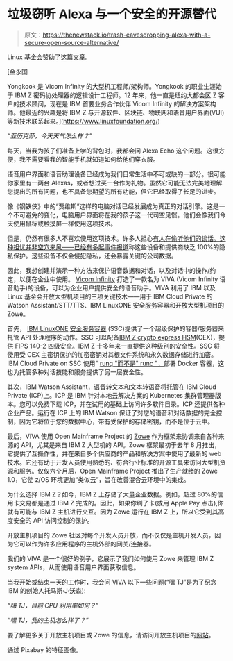 # 垃圾窃听 Alexa 与一个安全的开源替代

> 原文：<https://thenewstack.io/trash-eavesdropping-alexa-with-a-secure-open-source-alternative/>

Linux 基金会赞助了这篇文章。

 [金永国

Yongkook 是 Vicom Infinity 的大型机工程师/架构师。Yongkook 的职业生涯始于 IBM Z 密码协处理器的逻辑设计工程师。12 年来，他一直是纽约大都会区 Z 客户的技术顾问，现在是 IBM 首要业务合作伙伴 Vicom Infinity 的解决方案架构师。他最近的兴趣是将 IBM Z 与开源软件、区块链、物联网和语音用户界面(VUI)等新技术联系起来。](https://www.linuxfoundation.org/) 

*“亚历克莎，今天天气怎么样？”*

每天，当我为孩子们准备上学的背包时，我都会问 Alexa Echo 这个问题。这很方便，我不需要看我的智能手机就知道如何给他们穿衣服。

语音用户界面和语音助理设备已经成为我们日常生活中不可或缺的一部分。很可能你家里有一两台 Alexas，或者想过买一台作为礼物。虽然它可能无法完美地理解您提出的所有问题，也不具备您期望的所有功能，但它已经取得了长足的进步。

像《钢铁侠》中的“贾维斯”这样的电脑对话已经发展成为真正的对话引擎。这是一个不可避免的变化，电脑用户界面将在我的孩子这一代司空见惯。他们会像我们今天使用鼠标或触摸屏一样使用这项技术。

但是，仍然有很多人不喜欢使用这项技术。许多人担心[有人在偷听他们的谈话。这种担忧并非空穴来风——已经有多起](https://www.bloomberg.com/news/articles/2019-04-10/is-anyone-listening-to-you-on-alexa-a-global-team-reviews-audio)[事件报道](https://www.bloomberg.com/news/articles/2019-04-24/amazon-s-alexa-reviewers-can-access-customers-home-addresses)称这些设备和提供商缺乏 100%的隐私保护。这些设备不仅会侵犯隐私，还会暴露关键的公司数据。

因此，我想创建并演示一种方法来保护语音数据和对话，以及对话中的操作/约定，以便在企业中使用。 [Vicom Infinity](http://www.vicominfinity.com/) 打造了一款名为 VIVA (Vicom Infinity 语音助手)的设备，可以为企业用户提供安全的语音助手。VIVA 利用了 IBM 以及 Linux 基金会开放大型机项目的三项关键技术——用于 IBM Cloud Private 的 Watson Assistant/STT/TTS、IBM LinuxONE 安全服务容器和开放大型机项目的 Zowe。

首先， [IBM LinuxONE](https://www.ibm.com/it-infrastructure/linuxone) [安全服务容器](https://www.ibm.com/us-en/marketplace/secure-service-container) (SSC)提供了一个超级保护的容器/服务器来托管 API 处理程序的动作。SSC 可以配备[IBM Z crypto express HSM](https://en.wikipedia.org/wiki/IBM_4768)(CEX)，提供 FIPS 140-2 四级安全。IBM Z 十多年来一直提供这种级别的安全性。SSC 将使用受 CEX 主密钥保护的加密密钥对其根文件系统和永久数据存储进行加密。IBM Cloud Private on SSC 使用" [runq "而不是" runc "，](https://github.com/gotoz/runq)部署 Docker 容器，这也为托管多种对话技能和服务提供了另一层安全性。

其次，IBM Watson Assistant，语音转文本和文本转语音将托管在 IBM Cloud Private (ICP)上。ICP 是 IBM 针对本地云解决方案的 Kubernetes 集群管理器版本。您可以免费下载 ICP，并在试用的基础上访问许多软件目录。ICP 还提供各种企业产品。运行在 ICP 上的 IBM Watson 保证了对您的语音和对话数据的完全控制，因为它将位于您的数据中心，带有受保护的存储密钥，而不是位于云中。

最后，VIVA 使用 Open Mainframe Project 的 [Zowe](http://www.zowe.org) 作为框架来协调来自各种来源的 API，尤其是来自 IBM Z 大型机的 API。Zowe 框架最初于去年 8 月推出，它提供了互操作性，并在来自多个供应商的产品和解决方案中使用了最新的 web 技术。它还有助于开发人员使用熟悉的、符合行业标准的开源工具来访问大型机资源和服务。仅仅六个月后，Open Mainframe Project 推出了生产就绪的 Zowe 1.0，它使 z/OS 环境更加“类似云”，旨在改善混合云环境中的集成。

为什么选择 IBM Z？如今，IBM Z 上存储了大量企业数据。例如，超过 80%的信用卡交易都是通过 IBM Z 完成的。因此，如果你刷了卡(或用 Apple Pay 点击),你就有可能与 IBM Z 主机进行交互。因为 Zowe 运行在 IBM Z 上，所以它受到其高度安全的 API 访问控制的保护。

开放主机项目的 Zowe 社区对每个开发人员开放，而不仅仅是主机开发人员，因为它可以作为许多应用程序的主机外部的网关/连接器。

我们的 VIVA 是一个很好的例子，它展示了我们如何使用 Zowe 来管理 IBM Z system APIs，从而使用语音用户界面获取信息。

当我开始或结束一天的工作时，我会问 VIVA 以下一些问题(“嘿 TJ”是为了纪念 IBM 的创始人托马斯·J·沃森):

*“嗨 TJ，目前 CPU 利用率如何？”*

*“嘿 TJ，我的主机怎么样了？”*

要了解更多关于开放主机项目或 Zowe 的信息，请访问开放主机项目的[网站](https://www.openmainframeproject.org)。

通过 Pixabay 的特征图像。

<svg xmlns:xlink="http://www.w3.org/1999/xlink" viewBox="0 0 68 31" version="1.1"><title>Group</title> <desc>Created with Sketch.</desc></svg>